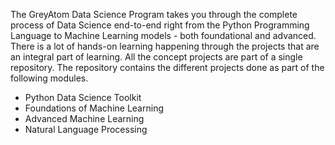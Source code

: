The GreyAtom Data Science Program takes you through the complete process of Data Science end-to-end right from the Python Programming Language to Machine Learning models - both foundational and advanced. There is a lot of hands-on learning happening through the projects that are an integral part of learning. All the concept projects are part of a single repository. The repository contains the different projects done as part of the following modules.

- Python Data Science Toolkit
- Foundations of Machine Learning
- Advanced Machine Learning
- Natural Language Processing